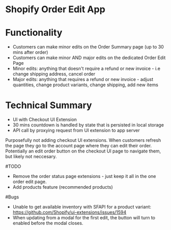 # Shopify Order Edit App

# Functionality

- Customers can make minor edits on the Order Summary page (up to 30 mins after order)
- Customers can make minor AND major edits on the dedicated Order Edit Page
- Minor edits: anything that doesn't require a refund or new invoice - i.e change shipping address, cancel order
- Major edits: anything that requires a refund or new invoice - adjust quantities, change product variants, change shipping, add new items

# Technical Summary

- UI with Checkout UI Extension
- 30 mins countdown is handled by state that is persisted in local storage
- API call by proxying request from UI extension to app server

Purposefully not adding checkout UI extensions. When customers refresh the page they go to the account page where they can edit their order.
Potentially an edit order button on the checkout UI page to navigate them, but likely not neccesary.

#TODO

- Remove the order status page extensions - just keep it all in the one order edit page.
- Add products feature (recommended products)

#Bugs

- Unable to get available inventory with SFAPI for a product variant: https://github.com/Shopify/ui-extensions/issues/1594
- When updating from a modal for the first edit, the button will turn to enabled before the modal closes.
